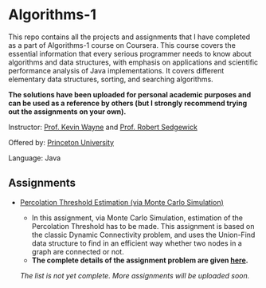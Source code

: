 # Algorithms-1
This repo contains all the projects and assignments that I have completed as a part of Algorithms-1 course on Coursera. This course covers the essential information that every serious programmer needs to know about algorithms and data structures, with emphasis on applications and scientific performance analysis of Java implementations. It covers different elementary data structures, sorting, and searching algorithms.

**The solutions have been uploaded for personal academic purposes and can be used as a reference by others (but I strongly recommend trying out the assignments on your own).**

Instructor: [Prof. Kevin Wayne](https://www.coursera.org/instructor/~246867) and [Prof. Robert Sedgewick](https://www.coursera.org/instructor/~250165)

Offered by: [Princeton University](https://www.coursera.org/learn/algorithms-part1)

Language: Java

## Assignments
- [Percolation Threshold Estimation (via Monte Carlo Simulation)](https://github.com/sadanand1120/Algorithms-1/tree/master/Percolation%20Threshold%20Estimation%20(via%20Monte%20Carlo%20Simulation))
  - In this assignment, via Monte Carlo Simulation, estimation of the Percolation Threshold has to be made. This assignment is based on the classic Dynamic Connectivity problem, and uses the Union-Find data structure to find in an efficient way whether two nodes in a graph are connected or not.
  - **The complete details of the assignment problem are given [here](https://coursera.cs.princeton.edu/algs4/assignments/percolation/specification.php).**
  
  *The list is not yet complete. More assignments will be uploaded soon.*
